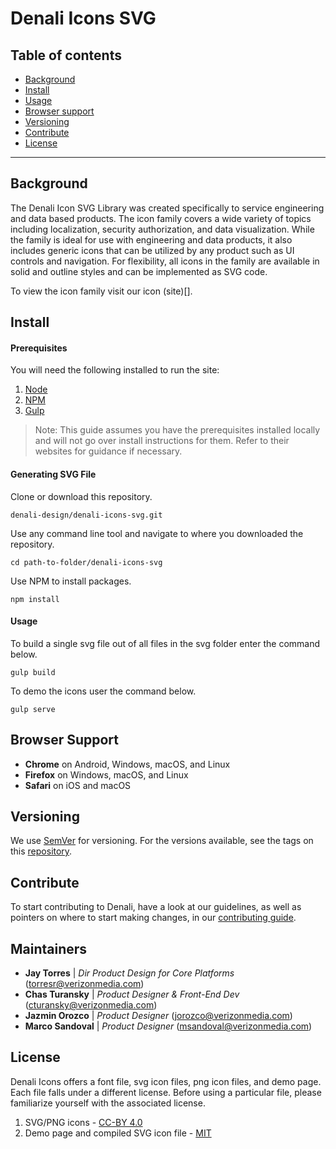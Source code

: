 # Denali Icons SVG

## Table of contents

- [Background](#background)
- [Install](#install)
- [Usage](#usage)
- [Browser support](#browser-support)
- [Versioning](#versioning)
- [Contribute](#contribute)
- [License](#license)

---

## Background

The Denali Icon SVG Library was created specifically to service engineering and data based products. The icon family covers a wide variety of topics including localization, security authorization, and data visualization. While the family is ideal for use with engineering and data products, it also includes generic icons that can be utilized by any product such as UI controls and navigation. For flexibility, all icons in the family are available in solid and outline styles and can be implemented as SVG code.

To view the icon family visit our icon (site)[].

## Install

#### Prerequisites

You will need the following installed to run the site:

1. [Node](https://nodejs.org/en/)
2. [NPM](https://www.npmjs.com/)
3. [Gulp](https://gulpjs.com/)

> Note: This guide assumes you have the prerequisites installed locally and will not go over install instructions for them. Refer to their websites for guidance if necessary.

#### Generating SVG File

Clone or download this repository.

```
denali-design/denali-icons-svg.git
```

Use any command line tool and navigate to where you downloaded the repository.

```
cd path-to-folder/denali-icons-svg
```

Use NPM to install packages.

```
npm install
```

#### Usage

To build a single svg file out of all files in the svg folder enter the command below.

```
gulp build
```

To demo the icons user the command below.

```
gulp serve
```

## Browser Support

- **Chrome** on Android, Windows, macOS, and Linux
- **Firefox** on Windows, macOS, and Linux
- **Safari** on iOS and macOS

## Versioning

We use [SemVer](http://semver.org/) for versioning. For the versions available, see the tags on this [repository](https://github.com/denali-design/denali-icons-svg/tags).

## Contribute

To start contributing to Denali, have a look at our guidelines, as well as pointers on where to start making changes, in our [contributing guide](https://github.com/denali-design/denali-icons-svg/blob/master/CONTRIBUTE.md).

## Maintainers

- **Jay Torres** | _Dir Product Design for Core Platforms_ (torresr@verizonmedia.com)
- **Chas Turansky** | _Product Designer & Front-End Dev_ (cturansky@verizonmedia.com)
- **Jazmin Orozco** | _Product Designer_ (jorozco@verizonmedia.com)
- **Marco Sandoval** | _Product Designer_ (msandoval@verizonmedia.com)

## License

Denali Icons offers a font file, svg icon files, png icon files, and demo page. Each file falls under a different license. Before using a particular file, please familiarize yourself with the associated license.

1. SVG/PNG icons - [CC-BY 4.0](https://github.com/denali-design/denali-icon-font/licenses/CC-BY-4.0.md)
2. Demo page and compiled SVG icon file  - [MIT](https://github.com/denali-design/denali-icon-font/licenses/MIT.md)
